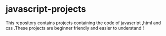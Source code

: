 # javascript-projects
This repository contains projects containing the code of javascript ,html and css .These projects are beginner friendly and easier to understand !
